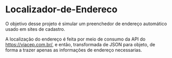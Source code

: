 # Localizador-de-Endereco
 O objetivo desse projeto é simular um preenchedor de endereço automático usado em sites de cadastro.
 
 A localização do endereço é feita por meio de consumo da API do https://viacep.com.br/, e então, transformada de JSON para objeto, de forma a trazer apenas as informações de endereço necessarias.
